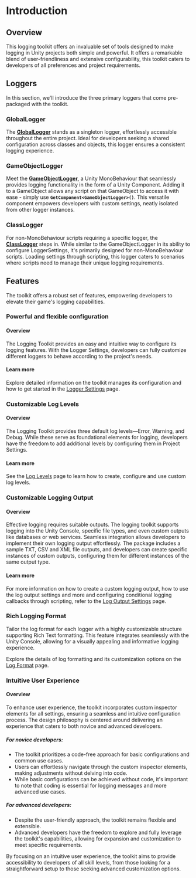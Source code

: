 # Introduction

## Overview

This logging toolkit offers an invaluable set of tools designed to make logging in Unity projects both simple and powerful. It offers a remarkable blend of user-friendliness and extensive configurability, this toolkit caters to developers of all preferences and project requirements.

## Loggers

In this section, we'll introduce the three primary loggers that come pre-packaged with the toolkit.

### GlobalLogger

The __[GlobalLogger](loggers/global-logger.md)__ stands as a singleton logger, effortlessly accessible throughout the entire project. Ideal for developers seeking a shared configuration across classes and objects, this logger ensures a consistent logging experience.

### GameObjectLogger

Meet the __[GameObjectLogger](loggers/game-object-logger.md)__, a Unity MonoBehaviour that seamlessly provides logging functionality in the form of a Unity Component. Adding it to a GameObject allows any script on that GameObject to access it with ease - simply use __`GetComponent<GameObjectLogger>()`__. This versatile component empowers developers with custom settings, neatly isolated from other logger instances.

### ClassLogger

For non-MonoBehaviour scripts requiring a specific logger, the __[ClassLogger](loggers/class-logger.md)__ steps in. While similar to the GameObjectLogger in its ability to configure LoggerSettings, it's primarily designed for non-MonoBehaviour scripts. Loading settings through scripting, this logger caters to scenarios where scripts need to manage their unique logging requirements.

## Features

The toolkit offers a robust set of features, empowering developers to elevate their game's logging capabilities.

### Powerful and flexible configuration

#### Overview
The Logging Toolkit provides an easy and intuitive way to configure its logging features. With the Logger Settings, developers can fully customize different loggers to behave according to the project's needs.

#### Learn more
Explore detailed information on the toolkit manages its configuration and how to get started in the [Logger Settings](settings/logger-settings.md/) page.

### Customizable Log Levels

#### Overview
The Logging Toolkit provides three default log levels—Error, Warning, and Debug. While these serve as foundational elements for logging, developers have the freedom to add additional levels by configuring them in Project Settings.

#### Learn more
See the [Log Levels](settings/log-level-settings.md/) page to learn how to create, configure and use custom log levels.

### Customizable Logging Output

#### Overview
Effective logging requires suitable outputs. The logging toolkit supports logging into the Unity Console, specific file types, and even custom outputs like databases or web services. Seamless integration allows developers to implement their own logging output effortlessly. The package includes a sample TXT, CSV and XML file outputs, and developers can create specific instances of custom outputs, configuring them for different instances of the same output type.

#### Learn more
For more information on how to create a custom logging output, how to use the log output settings and more and configuring conditional logging callbacks through scripting, refer to the [Log Output Settings](settings/log-output-settings.md/) page.

### Rich Logging Format

Tailor the log format for each logger with a highly customizable structure supporting Rich Text formatting. This feature integrates seamlessly with the Unity Console, allowing for a visually appealing and informative logging experience.

Explore the details of log formatting and its customization options on the [Log Format](log-format.md/) page.

### Intuitive User Experience

#### Overview
To enhance user experience, the toolkit incorporates custom inspector elements for all settings, ensuring a seamless and intuitive configuration process. The design philosophy is centered around delivering an experience that caters to both novice and advanced developers.

##### For novice developers:
- The toolkit prioritizes a code-free approach for basic configurations and common use cases.
- Users can effortlessly navigate through the custom inspector elements, making adjustments without delving into code.
- While basic configurations can be achieved without code, it's important to note that coding is essential for logging messages and more advanced use cases.

##### For advanced developers:
- Despite the user-friendly approach, the toolkit remains flexible and extensible.
- Advanced developers have the freedom to explore and fully leverage the toolkit's capabilities, allowing for expansion and customization to meet specific requirements.

By focusing on an intuitive user experience, the toolkit aims to provide accessibility to developers of all skill levels, from those looking for a straightforward setup to those seeking advanced customization options.